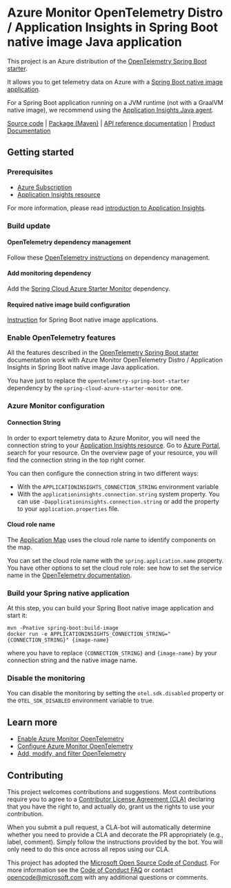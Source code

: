 # Azure Monitor OpenTelemetry Distro / Application Insights in Spring Boot native image Java application

This project is an Azure distribution of the [OpenTelemetry Spring Boot starter][otel_spring_starter].

It allows you to get telemetry data on Azure with a [Spring Boot native image application][spring_boot_native].

For a Spring Boot application running on a JVM runtime (not with a GraalVM native image), we recommend using the [Application Insights Java agent][application_insights_java_agent_spring_boot].

[Source code][source_code] | [Package (Maven)][package_mvn] | [API reference documentation][api_reference_doc] | [Product Documentation][product_documentation]

## Getting started

### Prerequisites

- [Azure Subscription][azure_subscription]
- [Application Insights resource][application_insights_resource]

For more information, please read [introduction to Application Insights][application_insights_intro].

### Build update

#### OpenTelemetry dependency management

Follow these [OpenTelemetry instructions](https://opentelemetry.io/docs/zero-code/java/spring-boot-starter/getting-started/#dependency-management) on dependency management.

#### Add monitoring dependency

Add the [Spring Cloud Azure Starter Monitor](https://central.sonatype.com/artifact/com.azure.spring/spring-cloud-azure-starter-monitor) dependency.

#### Required native image build configuration

[Instruction][azure_native] for Spring Boot native image applications.

### Enable OpenTelemetry features

All the features described in the [OpenTelemetry Spring Boot starter][otel_spring_starter] documentation work with Azure Monitor OpenTelemetry Distro / Application Insights in Spring Boot native image Java application.

You have just to replace the `opentelemetry-spring-boot-starter` dependency by the `spring-cloud-azure-starter-monitor` one.

### Azure Monitor configuration

#### Connection String

In order to export telemetry data to Azure Monitor, you will need the connection string to your [Application
 Insights resource][application_insights_resource]. Go to [Azure Portal][azure_portal], 
search for your resource. On the overview page of your resource, you will find the connection string in the top
right corner.

You can then configure the connection string in two different ways:
* With the `APPLICATIONINSIGHTS_CONNECTION_STRING` environment variable
* With the `applicationinsights.connection.string` system property. You can use `-Dapplicationinsights.connection.string` or add the property to your `application.properties` file.

#### Cloud role name

The [Application Map](https://learn.microsoft.com/azure/azure-monitor/app/app-map?tabs=net#set-or-override-cloud-role-name) uses the cloud role name to identify components on the map.

You can set the cloud role name with the `spring.application.name` property. You have other options to set the cloud role role: see how to set the service name in the [OpenTelemetry documentation](https://opentelemetry.io/docs/zero-code/java/spring-boot-starter/sdk-configuration/#service-name).

### Build your Spring native application
At this step, you can build your Spring Boot native image application and start it:

```
mvn -Pnative spring-boot:build-image
docker run -e APPLICATIONINSIGHTS_CONNECTION_STRING="{CONNECTION_STRING}" {image-name} 
```
where you have to replace `{CONNECTION_STRING}` and `{image-name}` by your connection string and the native image name.

### Disable the monitoring

You can disable the monitoring by setting the `otel.sdk.disabled` property or the `OTEL_SDK_DISABLED` environment variable to true.

## Learn more
* [Enable Azure Monitor OpenTelemetry][azure_monitor_enable_opentelemetry]
* [Configure Azure Monitor OpenTelemetry][azure_monitor_configure_opentelemetry]
* [Add, modify, and filter OpenTelemetry][azure_monitor_add_modify_opentelemetry]

## Contributing

This project welcomes contributions and suggestions. Most contributions require you to agree to a
[Contributor License Agreement (CLA)][cla] declaring that you have the right to, and actually do, grant us the rights
to use your contribution.

When you submit a pull request, a CLA-bot will automatically determine whether you need to provide a CLA and decorate
the PR appropriately (e.g., label, comment). Simply follow the instructions provided by the bot. You will only need to
do this once across all repos using our CLA.

This project has adopted the [Microsoft Open Source Code of Conduct][coc]. For more information see the
[Code of Conduct FAQ][coc_faq] or contact [opencode@microsoft.com][coc_contact] with any additional questions or comments.

<!-- LINKS -->
[otel_spring_starter]: https://opentelemetry.io/docs/instrumentation/java/automatic/spring-boot/
[otel_spring_starter_instrumentation]: https://opentelemetry.io/docs/instrumentation/java/automatic/spring-boot/#additional-instrumentations
[spring_boot_native]: https://docs.spring.io/spring-boot/docs/current/reference/html/native-image.html
[azure_native]: https://learn.microsoft.com/azure/developer/java/spring-framework/native-applications
[source_code]: https://github.com/Azure/azure-sdk-for-java/tree/main/sdk/spring/spring-cloud-azure-starter-monitor/src
[package_mvn]: https://central.sonatype.com/artifact/com.azure.spring/spring-cloud-azure-starter-monitor
[api_reference_doc]: https://opentelemetry.io/docs/instrumentation/java/automatic/spring-boot/
[product_documentation]: https://learn.microsoft.com/azure/azure-monitor/overview
[azure_subscription]: https://azure.microsoft.com/free/
[application_insights_resource]: https://learn.microsoft.com/azure/azure-monitor/app/create-new-resource
[application_insights_intro]: https://learn.microsoft.com/azure/azure-monitor/app/app-insights-overview
[application_insights_java_agent_spring_boot]: https://learn.microsoft.com/azure/azure-monitor/app/java-spring-boot
[azure_monitor_enable_opentelemetry]: https://learn.microsoft.com/azure/azure-monitor/app/opentelemetry-enable?tabs=java-native
[azure_monitor_configure_opentelemetry]: https://learn.microsoft.com/azure/azure-monitor/app/opentelemetry-configuration?tabs=java-native
[azure_monitor_add_modify_opentelemetry]: https://learn.microsoft.com/azure/azure-monitor/app/opentelemetry-add-modify?tabs=java-native
[azure_portal]: https://portal.azure.com
[cla]: https://cla.microsoft.com
[coc]: https://opensource.microsoft.com/codeofconduct/
[coc_faq]: https://opensource.microsoft.com/codeofconduct/faq/
[coc_contact]: mailto:opencode@microsoft.com

